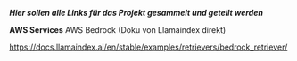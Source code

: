 ***Hier sollen alle Links für das Projekt gesammelt und geteilt werden***

**AWS Services**
AWS Bedrock (Doku von Llamaindex direkt)

https://docs.llamaindex.ai/en/stable/examples/retrievers/bedrock_retriever/
